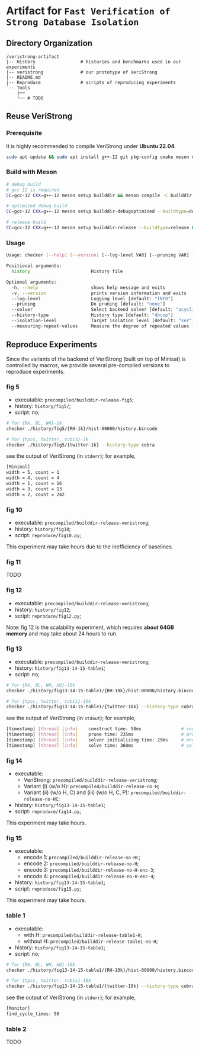# Artifact for `Fast Verification of Strong Database Isolation`

## Directory Organization

```plain
/veristrong-artifact
|-- History                 # histories and benchmarks used in our experiments
|-- veristrong              # our prototype of VeriStrong
|-- README.md
|-- Reproduce               # scripts of reproducing experiments
`-- Tools       
    ├── 
    └── # TODO
```

## Reuse VeriStrong

### Prerequisite

It is highly recommended to compile VeriStrong under **Ubuntu 22.04**.

```sh
sudo apt update && sudo apt install g++-12 git pkg-config cmake meson ninja-build libboost-log-dev libboost-test-dev libboost-graph-dev libz-dev libgmp-dev libfmt-dev
```

### Build with Meson
```sh
# debug build
# gcc 12 is required
CC=gcc-12 CXX=g++-12 meson setup builddir && meson compile -C builddir

# optimized debug build
CC=gcc-12 CXX=g++-12 meson setup builddir-debugoptimized --buildtype=debugoptimized && meson compile -C builddir-debugoptimized

# release build
CC=gcc-12 CXX=g++-12 meson setup builddir-release --buildtype=release && meson compile -C builddir-release
```

### Usage

```sh
Usage: checker [--help] [--version] [--log-level VAR] [--pruning VAR] [--solver VAR] [--history-type VAR] [--isolation-level VAR] [--measuring-repeat-values] history

Positional arguments:
  history                       History file 

Optional arguments:
  -h, --help                    shows help message and exits 
  -v, --version                 prints version information and exits 
  --log-level                   Logging level [default: "INFO"]
  --pruning                     Do pruning [default: "none"]
  --solver                      Select backend solver [default: "acyclic-minisat"]
  --history-type                History type [default: "dbcop"]
  --isolation-level             Target isolation level [default: "ser"]
  --measuring-repeat-values     Measure the degree of repeated values 
```

## Reproduce Experiments

Since the variants of the backend of VeriStrong (built on top of Minisat) is controlled by macros, 
we provide several pre-compiled versions to reproduce experiments.

### fig 5

- executable: `precompiled/builddir-release-fig5`;
- history: `history/fig5/`;
- script: no;

```sh
# for {RH, BL, WH}-1k
checker ./history/fig5/{RH-1k}/hist-00000/history.bincode

# for {tpcc, twitter, rubis}-1k
checker ./history/fig5/{twitter-1k} --history-type cobra
```

see the output of VeriStrong (in `stderr`); for example, 
```sh
[Minimal]
width = 5, count = 1
width = 4, count = 4
width = 1, count = 16
width = 3, count = 13
width = 2, count = 242
```

### fig 10

- executable: `precompiled/builddir-release-veristrong`; 
- history: `history/fig10`;
- script: `reproduce/fig10.py`;

This experiment may take hours due to the inefficiency of baselines.

### fig 11

TODO

### fig 12 

- executable: `precompiled/builddir-release-veristrong`; 
- history: `history/fig12`;
- script: `reproduce/fig12.py`;

Note: fig 12 is the scalability experiment, which requires **about 64GB memory** and may take about 24 hours to run.

### fig 13

- executable: `precompiled/builddir-release-veristrong`; 
- history: `history/fig13-14-15-table1`;
- script: no;

```sh
# for {RH, BL, WH, HD}-10k
checker ./history/fig13-14-15-table1/{RH-10k}/hist-00000/history.bincode --pruning fast

# for {tpcc, twitter, rubis}-10k
checker ./history/fig13-14-15-table1/{twitter-10k} --history-type cobra --pruning fast
```

see the output of VeriStrong (in `stdout`); for example, 
```sh
[timestamp] [thread] [info]    construct time: 58ms               # constructing time
[timestamp] [thread] [info]    prune time: 235ms                  # pruning time
[timestamp] [thread] [info]    solver initializing time: 29ms     # encoding time
[timestamp] [thread] [info]    solve time: 360ms                  # solving time
```

### fig 14

- executable: 
  - VeriStrong: `precompiled/builddir-release-veristrong`; 
  - Variant (i) (w/o H): `precompiled/builddir-release-no-H`;
  - Variant (ii) (w/o H, C) and (iii) (w/o H, C, P): `precompiled/builddir-release-no-HC`;
- history: `history/fig13-14-15-table1`;
- script: `reproduce/fig14.py`;

This experiment may take hours.

### fig 15

- executable: 
  - encode 1: `precompiled/builddir-release-no-HC`;
  - encode 2: `precompiled/builddir-release-no-H`;
  - encode 3: `precompiled/builddir-release-no-H-enc-3`;
  - encode 4: `precompiled/builddir-release-no-H-enc-4`;
- history: `history/fig13-14-15-table1`;
- script: `reproduce/fig15.py`;

This experiment may take hours.

### table 1

- executable: 
  - with H: `precompiled/builddir-release-table1-H`;
  - without H: `precompiled/builddir-release-table1-no-H`;
- history: `history/fig13-14-15-table1`;
- script: no;

```sh
# for {RH, BL, WH, HD}-10k
checker ./history/fig13-14-15-table1/{RH-10k}/hist-00000/history.bincode --pruning fast

# for {tpcc, twitter, rubis}-10k
checker ./history/fig13-14-15-table1/{twitter-10k} --history-type cobra --pruning fast
```

see the output of VeriStrong (in `stderr`); for example, 
```sh
[Monitor]
find_cycle_times: 50
```

### table 2

TODO
